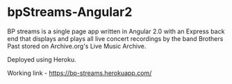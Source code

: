 # bpStreams-Angular2

BP streams is a single page app written in Angular 2.0 with an Express back end that displays and plays all live concert recordings by the band Brothers Past stored on Archive.org's Live Music Archive.

Deployed using Heroku.

Working link - https://bp-streams.herokuapp.com/
